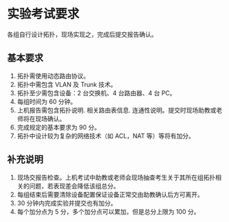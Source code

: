 # 实验考试要求

各组自行设计拓扑，现场实现之，完成后提交报告确认。

## 基本要求

1. 拓扑需使用动态路由协议。
2. 拓扑中需包含 VLAN 及 Trunk 技术。
3. 拓扑至少需包含设备：2 台交换机、4 台路由器、4 台 PC。
4. 每组时间为 60 分钟。
5. 上机报告需包含拓扑说明. 相关路由表信息. 连通性说明。提交时现场助教或老师将在现场确认。
6. 完成规定的基本要求为 90 分。
7. 拓扑中设计较为复杂的网络技术（如 ACL，NAT 等）等将有加分。

## 补充说明

1. 现场交报告检查。上机考试中助教或老师会现场抽查考生关于其所在组拓扑相关的问题，若表现差会降低该组总分。
2. 每组结束后需要清除设备配置保证设备正常交由助教确认后方可离开。
3. 30 分钟内完成实验并提交也有加分。
4. 每个加分点为 5 分，多个加分点可以累加，但是总分上限为 100 分。
